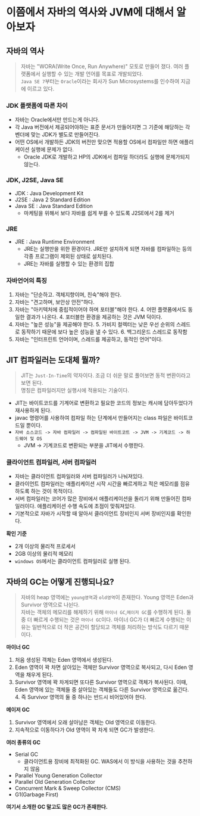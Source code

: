 # 이쯤에서 자바의 역사와 JVM에 대해서 알아보자

## 자바의 역사
> 자바는 "WORA(Write Once, Run Anywhere)" 모토로 만들어 졌다. 여러 플랫폼에서 실행할 수 있는 개발 언어를 목표로 개발되었다.  
> `Java SE 7`부터는 `Oracle`이라는 회사가 Sun Microsystems를 인수하여 지금에 이르고 있다.

### JDK 플랫폼에 따른 차이
- 자바는 Oracle에서만 만드는게 아니다.
- 각 Java 버전에서 제공되어야하는 표준 문서가 만들어지면 그 기준에 해당하는 각 벤더에 맞는 JDK가 별도로 만들어진다.
- 어떤 OS에서 개발하든 JDK의 버전만 맞으면 적용할 OS에서 컴파일만 하면 애플리케이션 실행에 문제가 없다.
    - Oracle JDK로 개발하고 HP의 JDK에서 컴파일 하더라도 실행에 문제가되지 않는다.

### JDK, J2SE, Java SE
- JDK : Java Development Kit
- J2SE : Java 2 Standard Edition
- Java SE : Java Standard Edition
    - 마케팅을 위해서 보다 자바를 쉽게 부를 수 있도록 J2SE에서 2를 제거

### JRE
- JRE : Java Runtime Environment
    - JRE는 실행만을 위한 환경이다. JRE만 설치하게 되면 자바를 컴파일하는 등의 각종 프로그램이 제외된 상태로 설치된다.
    - JRE는 자바를 실행할 수 있는 환경의 집합

### 자바언어의 특징
1. 자바는 "단순하고. 객체지향이며, 친숙"해야 한다.
2. 자바는 "견고하며, 보안상 안전"하다.
3. 자바는 "아키텍처에 중립적이어야 하며 포터블"해야 한다.
    4. 어떤 플랫폼에서도 동일한 결과가 나온다.
    4. 포터블한 환경을 제공하는 것은 JVM 덕이다.
4. 자바는 "높은 성능"을 제공해야 한다.
    5. 가비지 컬렉터는 낮은 우선 순위의 스레드로 동작하기 때문에 보다 높은 성능을 낼 수 있다.
    6. 백그리운드 스레드로 동작함
5. 자바는 "인터프린트 언어이며, 스레드를 제공하고, 동적인 언어"이다.


## JIT 컴파일러는 도대체 뭘까?
> JIT는 `Just-In-Time`의 약자이다. 조금 더 쉬운 말로 풀어보면 동적 변환이라고 보면 된다.  
> 명칭은 컴파일러지만 실행시에 적용되는 기술이다.

- JIT는 바이트코드를 기계어로 변환하고 필요한 코드의 정보는 캐시에 담아두었다가 재사용하게 된다.
- javac 명령어를 사용하여 컴파일 하는 단계에서 만들어지는 class 파일은 바이트코드일 뿐이다.
- `자바 소스코드 -> 자바 컴파일러 -> 컴파일된 바이트코트 -> JVM -> 기계코드 -> 하드웨어 및 OS`
    - JVM -> 기계코드로 변환되는 부분을 JIT에서 수행한다.

### 클라이언트 컴파일러, 서버 컴파일러
- 자바는 클라이언트 컴파일러와 서버 컴파일러가 나눠져있다.
- 클라이언트 컴파일러는 애플리케이션 시작 시간을 빠르게하고 적은 메모리를 점유하도록 하는 것이 목적이다.
- 서버 컴파일러는 코어가 많은 장비에서 애플리케이션을 돌리기 위해 만들어진 컴파일러이다. 애플리케이션 수행 속도에 초점이 맞춰져있다.
- 기본적으로 자바가 시작할 때 알아서 클라이언트 장비인지 서버 장비인지를 확인한다.

**확인 기준**
- 2개 이상의 물리적 프로세서
- 2GB 이상의 물리적 메모리
- `windows OS`에서는 클라이언트 컴파일러로 실행 된다.

## 자바의 GC는 어떻게 진행되나요?
> 자바의 heap 영역에는 `young영역`과 `old영역`이 존재한다. Young 영역은 Eden과 Survivor 영역으로 나뉜다.   
> 자바는 객체의 메모리를 해제하기 위해 `마이너 GC`,`메이저 GC`를 수행하게 된다. 둘 중 더 빠르게 수행되는 것은 `마이너 GC`이다.
> 마이너 GC가 더 빠르게 수행되는 이유는 일반적으로 더 작은 공간이 할당되고 객체를 처리하는 방식도 다르기 때문이다.

**마이너 GC**
1. 처음 생성된 객체는 Eden 영역에서 생성된다.
2. Eden 영역이 꽉 차면 살아있는 객체만 Survivor 영역으로 복사되고, 다시 Eden 영역을 채우게 된다.
3. Survivor 영역에 꽉 차게되면 또다른 Survivor 영역으로 객체가 복사된다. 이때, Eden 영역에 있는 객체들 중 살아있는 객체들도 다른 Survivor 영역으로 옮긴다.
    4. 즉 Survivor 영역의 둘 중 하나는 반드시 비어있어야 한다.

**메이저 GC**
1. Survivor 영역에서 오래 살아남은 객체는 Old 영역으로 이동한다.
2. 지속적으로 이동하다가 Old 영역이 꽉 차게 되면 GC가 발생한다.

**여러 종류의 GC**
- Serial GC
    - 클라이언트용 장비에 최적화된 GC. WAS에서 이 방식을 사용하는 것을 추천하지 않음
- Parallel Young Generation Collector
- Parallel Old Generation Collector
- Concurrent Mark & Sweep Collector (CMS)
- G1(Garbage First)

**여기서 소개한 GC 말고도 많은 GC가 존재한다.**